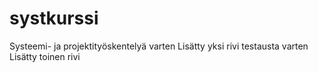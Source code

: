 # systkurssi
Systeemi- ja projektityöskentelyä varten
Lisätty yksi rivi testausta varten
Lisätty toinen rivi